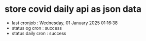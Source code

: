 # store covid daily api as json data

- last cronjob : Wednesday, 01 January 2025 01:16:38
- status og cron : success
- status daily cron : success
      
      